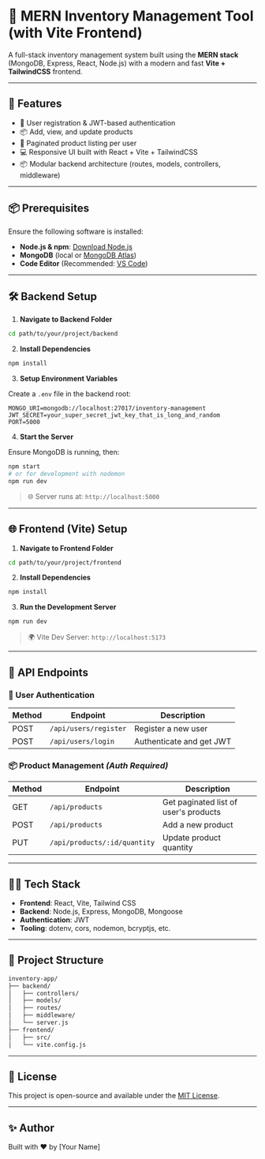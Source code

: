
# 🧾 MERN Inventory Management Tool (with Vite Frontend)

A full-stack inventory management system built using the **MERN stack** (MongoDB, Express, React, Node.js) with a modern and fast **Vite + TailwindCSS** frontend.

---

## 🚀 Features

- 🔐 User registration & JWT-based authentication
- 📦 Add, view, and update products
- 📄 Paginated product listing per user
- 💻 Responsive UI built with React + Vite + TailwindCSS
- 📦 Modular backend architecture (routes, models, controllers, middleware)

---

## 📦 Prerequisites

Ensure the following software is installed:

- **Node.js & npm**: [Download Node.js](https://nodejs.org/)
- **MongoDB** (local or [MongoDB Atlas](https://www.mongodb.com/cloud/atlas))
- **Code Editor** (Recommended: [VS Code](https://code.visualstudio.com/))

---

## 🛠️ Backend Setup

1. **Navigate to Backend Folder**

```bash
cd path/to/your/project/backend
```

2. **Install Dependencies**

```bash
npm install
```

3. **Setup Environment Variables**

Create a `.env` file in the backend root:

```
MONGO_URI=mongodb://localhost:27017/inventory-management
JWT_SECRET=your_super_secret_jwt_key_that_is_long_and_random
PORT=5000
```

4. **Start the Server**

Ensure MongoDB is running, then:

```bash
npm start
# or for development with nodemon
npm run dev
```

> 🌐 Server runs at: `http://localhost:5000`

---

## 🌐 Frontend (Vite) Setup

1. **Navigate to Frontend Folder**

```bash
cd path/to/your/project/frontend
```

2. **Install Dependencies**

```bash
npm install
```

3. **Run the Development Server**

```bash
npm run dev
```

> 🌍 Vite Dev Server: `http://localhost:5173`

---

## 📡 API Endpoints

### 🧑 User Authentication

| Method | Endpoint              | Description             |
|--------|-----------------------|-------------------------|
| POST   | `/api/users/register` | Register a new user     |
| POST   | `/api/users/login`    | Authenticate and get JWT|

### 📦 Product Management *(Auth Required)*

| Method | Endpoint                          | Description                           |
|--------|-----------------------------------|---------------------------------------|
| GET    | `/api/products`                   | Get paginated list of user's products |
| POST   | `/api/products`                   | Add a new product                     |
| PUT    | `/api/products/:id/quantity`      | Update product quantity               |

---

## 🧑‍💻 Tech Stack

- **Frontend**: React, Vite, Tailwind CSS
- **Backend**: Node.js, Express, MongoDB, Mongoose
- **Authentication**: JWT
- **Tooling**: dotenv, cors, nodemon, bcryptjs, etc.

---

## 📁 Project Structure

```bash
inventory-app/
├── backend/
│   ├── controllers/
│   ├── models/
│   ├── routes/
│   ├── middleware/
│   └── server.js
├── frontend/
│   ├── src/
│   └── vite.config.js
```

---

## 📝 License

This project is open-source and available under the [MIT License](LICENSE).

---

## ✨ Author

Built with ❤️ by [Your Name]
